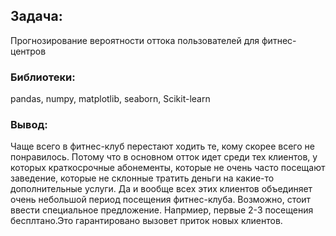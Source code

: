 ## Задача:

Прогнозирование вероятности оттока пользователей для фитнес-центров


### Библиотеки:

pandas, numpy, matplotlib, seaborn, Scikit-learn

### Вывод:

Чаще всего в фитнес-клуб перестают ходить те, кому скорее всего не понравилось. Потому что в основном отток идет среди тех клиентов, у которых краткосрочные абонементы, которые не очень часто посещают заведение, которые не склонные тратить деньги на какие-то дополнительные услуги. Да и вообще всех этих клиентов объединяет очень небольшой период посещения фитнес-клуба. Возможно, стоит ввести специальное предложение. Напрмиер, первые 2-3 посещения бесплтано.Это гарантировано вызовет приток новых клиентов.
